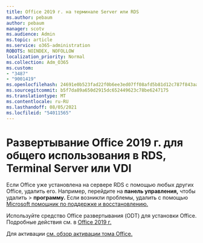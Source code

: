 ```yaml
---
title: Office 2019 г. на терминале Server или RDS
ms.author: pebaum
author: pebaum
manager: scotv
ms.audience: Admin
ms.topic: article
ms.service: o365-administration
ROBOTS: NOINDEX, NOFOLLOW
localization_priority: Normal
ms.collection: Adm_O365
ms.custom:
- "3487"
- "9001419"
ms.openlocfilehash: 24691e0b523fad22f0b6ee3ed07ff08afd5b81d12c787f843aa94c5b6835915b
ms.sourcegitcommit: b5f7da89a650d2915dc652449623c78be6247175
ms.translationtype: MT
ms.contentlocale: ru-RU
ms.lasthandoff: 08/05/2021
ms.locfileid: "54011565"
---
```

# <a name="deploying-office-2019-for-shared-use-on-rds-terminal-server-or-vdi"></a>Развертывание Office 2019 г. для общего использования в RDS, Terminal Server или VDI

Если Office уже установлена на сервере RDS с помощью любых других Office, удалить его. Например, перейдите на **панель управления,** чтобы удалить  >  **программу.** Если возникли проблемы, удалить с помощью [Microsoft помощник по поддержке и восстановлению.](https://aka.ms/SARA-OfficeUninstall-Alchemy) 

Используйте средство Office развертывания (ODT) для установки Office. Подробные действия см. в [Office 2019 г.](https://docs.microsoft.com/deployoffice/office2019/deploy)

Для активации [см. обзор активации тома Office.](https://docs.microsoft.com/deployoffice/vlactivation/plan-volume-activation-of-office)